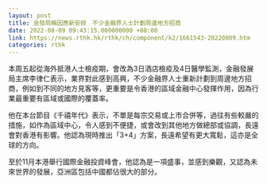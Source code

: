 ```yaml
---
layout: post
title: 金發局稱因應新安排　不少金融界人士計劃周邊地方招商
date: 2022-08-09 09:43:15.000000000 +08:00
link: https://news.rthk.hk/rthk/ch/component/k2/1661543-20220809.htm
categories: rthk
---
```


本周五起從海外抵港人士檢疫期，會改為3日酒店檢疫及4日醫學監測，金融發展局主席李律仁表示，業界對此感到高興，不少金融界人士重新計劃到周邊地方招商，例如到不同的地方見客等，更重要是令香港的區域金融中心發揮作用，因為行業最重要有區域或國際的覆蓋率。

他在本台節目《千禧年代》表示，不單是每宗交易或上市合併等，過往有些較嚴的措施，如作為區域中心，令人感到不便捷，或會改到其他地方做總部或協調，長遠會對香港有影響。他認為現時推出「3+4」方案，長遠希望有更大寬鬆，這亦是全球的方向。

至於11月本港舉行國際金融投資峰會，他認為是一項盛事，並感到樂觀，又認為未來世界的發展，亞洲區包括中國都佔很大的部分。
